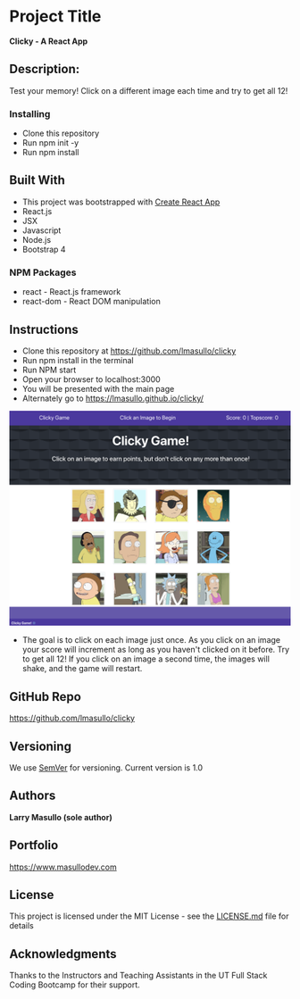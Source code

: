 # Project Title

**Clicky - A React App**

## Description:

Test your memory! Click on a different image each time and try to get all 12!

### Installing

* Clone this repository
* Run npm init -y
* Run npm install

## Built With
* This project was bootstrapped with [Create React App](https://github.com/facebook/create-react-app)
* React.js
* JSX
* Javascript
* Node.js
* Bootstrap 4

### NPM Packages

* react  - React.js framework
* react-dom - React DOM manipulation

## Instructions

* Clone this repository at https://github.com/lmasullo/clicky
* Run npm install in the terminal
* Run NPM start
* Open your browser to localhost:3000
* You will be presented with the main page
* Alternately go to https://lmasullo.github.io/clicky/


![alt text](public/images/clicky.png "Home Page")

* The goal is to click on each image just once. As you click on an image your score will increment as long as you haven't clicked on it before. Try to get all 12! If you click on an image a second time, the images will shake, and the game will restart.

## GitHub Repo
https://github.com/lmasullo/clicky

## Versioning

We use [SemVer](http://semver.org/) for versioning. 
Current version is 1.0

## Authors

**Larry Masullo (sole author)**

## Portfolio
https://www.masullodev.com

## License

This project is licensed under the MIT License - see the [LICENSE.md](LICENSE.md) file for details

## Acknowledgments

Thanks to the Instructors and Teaching Assistants in the UT Full Stack Coding Bootcamp for their support. 
